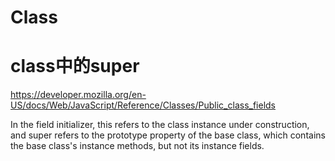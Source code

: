 # Class

# class中的super

https://developer.mozilla.org/en-US/docs/Web/JavaScript/Reference/Classes/Public_class_fields

In the field initializer, this refers to the class instance under construction, and super refers to the prototype property of the base class, which contains the base class's instance methods, but not its instance fields.
